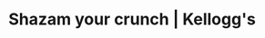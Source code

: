 ---
layout: post
title:  "Shazam your crunch | Kellogg's"
category: post
type: headline
siteurl: https://twitter.com/hashtag/CrunchyNutShazam?f=live
image: assets/img/crunchynut.jpg
skills: 'An engaging web app (no longer active), built in React, that used the WebAudio (microphone), getUserMedia (webcam), and Canvas API.'
---